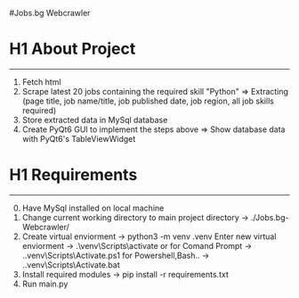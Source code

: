 #Jobs.bg Webcrawler

# H1 About Project
---
1. Fetch html
2. Scrape latest 20 jobs containing the required skill "Python"
   => Extracting (page title, job name/title, job published date, job region, all job skills required)
3. Store extracted data in MySql database
4. Create PyQt6 GUI to implement the steps above
   => Show database data with PyQt6's TableViewWidget

# H1 Requirements
--- 
0. Have MySql installed on local machine
1. Change current working directory to main project directory -> ./Jobs.bg-Webcrawler/
2. Create virtual enviorment -> python3 -m venv .venv
   Enter new virtual enviorment -> .\venv\Scripts\activate
      or  for Comand Prompt -> .\.venv\Scripts\Activate.ps1
      for Powershell,Bash.. -> .\.venv\Scripts\Activate.bat
3. Install required modules -> pip install -r requirements.txt
4. Run main.py
	
